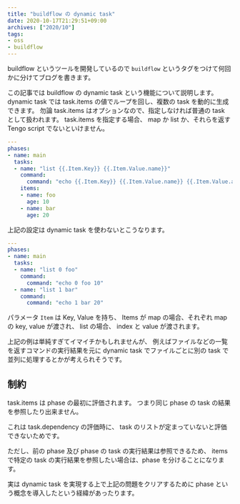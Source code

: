 ```yaml
---
title: "buildflow の dynamic task"
date: 2020-10-17T21:29:51+09:00
archives: ["2020/10"]
tags:
- oss
- buildflow
---
```


buildflow というツールを開発しているので `buildflow` というタグをつけて何回かに分けてブログを書きます。

この記事では buildflow の dynamic task という機能について説明します。
dynamic task では task.items の値でループを回し、複数の task を動的に生成できます。
勿論 task.items はオプションなので、指定しなければ普通の task として扱われます。
task.items を指定する場合、 map か list か、それらを返す Tengo script でないといけません。

```yaml
---
phases:
- name: main
  tasks:
  - name: "list {{.Item.Key}} {{.Item.Value.name}}"
    command:
      command: "echo {{.Item.Key}} {{.Item.Value.name}} {{.Item.Value.age}}"
    items:
    - name: foo
      age: 10
    - name: bar
      age: 20
```

上記の設定は dynamic task を使わないとこうなります。

```yaml
---
phases:
- name: main
  tasks:
  - name: "list 0 foo"
    command:
      command: "echo 0 foo 10"
  - name: "list 1 bar"
    command:
      command: "echo 1 bar 20"
```

パラメータ `Item` は Key, Value を持ち、 Items が map の場合、それぞれ map の key, value が渡され、 list の場合、 index と value が渡されます。

上記の例は単純すぎてイマイチかもしれませんが、
例えばファイルなどの一覧を返すコマンドの実行結果を元に
dynamic task でファイルごとに別の task で並列に処理するとかが考えられそうです。

## 制約

task.items は phase の最初に評価されます。
つまり同じ phase の task の結果を参照したり出来ません。

これは task.dependency の評価時に、 task のリストが定まっていないと評価できないためです。

ただし、前の phase 及び phase の task の実行結果は参照できるため、 items で特定の task の実行結果を参照したい場合は、phase を分けることになります。

実は dynamic task を実現する上で上記の問題をクリアするために phase という概念を導入したという経緯があったります。
